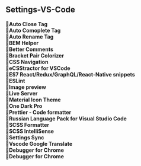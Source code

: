 ## Settings-VS-Code

:wrench:**Auto Close Tag**    
:black_square_button:**Auto Comoplete Tag**    
:black_square_button:**Auto Rename Tag**    
:black_square_button:**BEM Helper**    
:black_square_button:**Better Comments**    
:black_square_button:**Bracket Pair Colorizer**    
:black_square_button:**CSS Navigation**    
:black_square_button:**eCSStractor for VSCode**    
:black_square_button:**ES7 React/Redux/GraphQL/React-Native snippets**    
:black_square_button:**ESLint**    
:black_square_button:**Image preview**    
:black_square_button:**Live Server**    
:black_square_button:**Material Icon Theme**    
:black_square_button:**One Dark Pro**    
:black_square_button:**Prettier - Code formatter**    
:black_square_button:**Russian Language Pack for Visual Studio Code**    
:black_square_button:**SCSS Formatter**    
:black_square_button:**SCSS IntelliSense**    
:black_square_button:**Settings Sync**    
:black_square_button:**Vscode Google Translate**    
:black_square_button:**Debugger for Chrome**    
:black_square_button:**Debugger for Chrome**     

